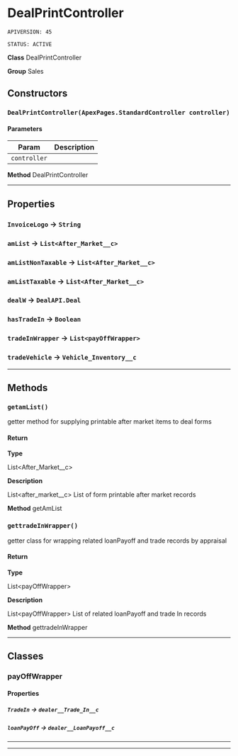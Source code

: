 # DealPrintController

`APIVERSION: 45`

`STATUS: ACTIVE`

**Class** DealPrintController


**Group** Sales

## Constructors
### `DealPrintController(ApexPages.StandardController controller)`
#### Parameters

|Param|Description|
|---|---|
|`controller`||


**Method** DealPrintController

---
## Properties

### `InvoiceLogo` → `String`


### `amList` → `List<After_Market__c>`


### `amListNonTaxable` → `List<After_Market__c>`


### `amListTaxable` → `List<After_Market__c>`


### `dealW` → `DealAPI.Deal`


### `hasTradeIn` → `Boolean`


### `tradeInWrapper` → `List<payOffWrapper>`


### `tradeVehicle` → `Vehicle_Inventory__c`


---
## Methods
### `getamList()`

getter method for supplying printable after market items to deal forms

#### Return

**Type**

List&lt;After_Market__c&gt;

**Description**

List&lt;after_market__c&gt; List of form printable after market records


**Method** getAmList

### `gettradeInWrapper()`

getter class for wrapping related  loanPayoff and trade records by appraisal

#### Return

**Type**

List&lt;payOffWrapper&gt;

**Description**

List&lt;payOffWrapper&gt; List of related loanPayoff and trade In records


**Method** gettradeInWrapper

---
## Classes
### payOffWrapper
#### Properties

##### `TradeIn` → `dealer__Trade_In__c`


##### `loanPayOff` → `dealer__LoanPayoff__c`


---

---
